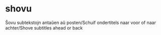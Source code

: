 # shovu
Ŝovu subtekstojn antaŭen aŭ posten/Schuif ondertitels naar voor of naar achter/Shove subtitles ahead or back
